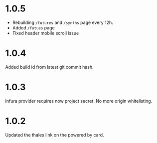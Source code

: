 # 1.0.5

- Rebuilding `/futures` and `/synths` page every 12h.
- Added `/futues` page
- Fixed header mobile scroll issue

# 1.0.4

Added build id from latest git commit hash.

# 1.0.3

Infura provider requires now project secret. No more origin whitelisting.

# 1.0.2

Updated the thales link on the powered by card.
